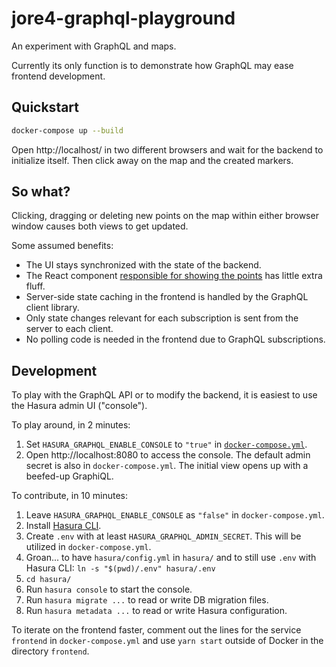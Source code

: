 # jore4-graphql-playground

An experiment with GraphQL and maps.

Currently its only function is to demonstrate how GraphQL may ease frontend development.

## Quickstart

```sh
docker-compose up --build
```

Open http://localhost/ in two different browsers and wait for the backend to initialize itself.
Then click away on the map and the created markers.

## So what?

Clicking, dragging or deleting new points on the map within either browser window causes both views to get updated.

Some assumed benefits:
- The UI stays synchronized with the state of the backend.
- The React component [responsible for showing the points](frontend/src/components/CircleLayer.tsx) has little extra fluff.
- Server-side state caching in the frontend is handled by the GraphQL client library.
- Only state changes relevant for each subscription is sent from the server to each client.
- No polling code is needed in the frontend due to GraphQL subscriptions.

## Development

To play with the GraphQL API or to modify the backend, it is easiest to use the Hasura admin UI ("console").

To play around, in 2 minutes:
1. Set `HASURA_GRAPHQL_ENABLE_CONSOLE` to `"true"` in [`docker-compose.yml`](docker-compose.yml).
1. Open http://localhost:8080 to access the console.
  The default admin secret is also in `docker-compose.yml`.
  The initial view opens up with a beefed-up GraphiQL.

To contribute, in 10 minutes:
1. Leave `HASURA_GRAPHQL_ENABLE_CONSOLE` as `"false"` in `docker-compose.yml`.
1. Install [Hasura CLI](https://hasura.io/docs/1.0/graphql/core/hasura-cli/install-hasura-cli.html).
1. Create `.env` with at least `HASURA_GRAPHQL_ADMIN_SECRET`.
  This will be utilized in `docker-compose.yml`.
1. Groan... to have `hasura/config.yml` in `hasura/` and to still use `.env` with Hasura CLI: `ln -s "$(pwd)/.env" hasura/.env`
1. `cd hasura/`
1. Run `hasura console` to start the console.
1. Run `hasura migrate ...` to read or write DB migration files.
1. Run `hasura metadata ...` to read or write Hasura configuration.

To iterate on the frontend faster, comment out the lines for the service `frontend` in `docker-compose.yml` and use `yarn start` outside of Docker in the directory `frontend`.
